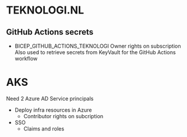 # TEKNOLOGI.NL

## GitHub Actions secrets
- BICEP_GITHUB_ACTIONS_TEKNOLOGI
Owner rights on subscription
Also used to retrieve secrets from KeyVault for the GitHub Actions workflow


# AKS

Need 2 Azure AD Service principals
- Deploy infra resources in Azure
    - Contributor rights on subcription
- SSO
    - Claims and roles
